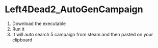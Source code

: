 # Left4Dead2_AutoGenCampaign
 
1. Download the executable
2. Run it 
3. It will auto search 5 campaign from steam and then pasted on your clipboard

